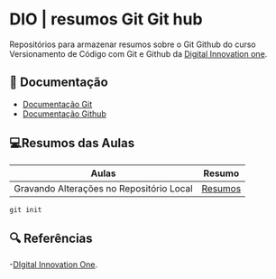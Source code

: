 # DIO | resumos Git Git hub
Repositórios para armazenar resumos sobre o Git Github do curso Versionamento de Código com Git e Github da [Digital Innovation one](https://web.dio.me/).

## 📙 Documentação
- [Documentação Git](https://git-scm.com/doc)
- [Documentação Github](https://docs.github.com/)

## 💻Resumos das Aulas

| Aulas | Resumo |
| ------- | ------ |
| Gravando Alterações no Repositório Local | [Resumos]() |

```
git init
```

## 🔍 Referências
-[DIgital Innovation One]().
